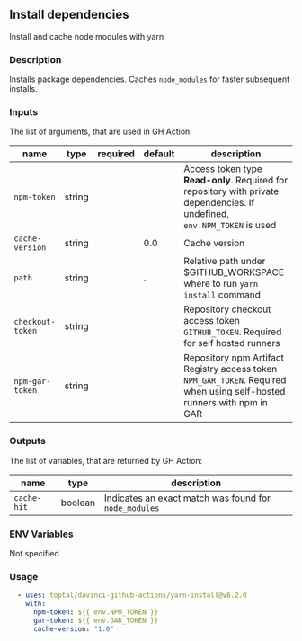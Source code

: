 ## Install dependencies

Install and cache node modules with yarn

### Description

Installs package dependencies. Caches `node_modules` for faster subsequent installs.

### Inputs

The list of arguments, that are used in GH Action:

| name             | type   | required | default | description                                                                                                               |
| ---------------- | ------ | -------- | ------- | ------------------------------------------------------------------------------------------------------------------------- |
| `npm-token`      | string |          |         | Access token type **Read-only**. Required for repository with private dependencies. If undefined, `env.NPM_TOKEN` is used |
| `cache-version`  | string |          | 0.0     | Cache version                                                                                                             |
| `path`           | string |          | .       | Relative path under $GITHUB\_WORKSPACE where to run `yarn install` command                                                |
| `checkout-token` | string |          |         | Repository checkout access token `GITHUB_TOKEN`. Required for self hosted runners                                         |
| `npm-gar-token`      | string |          |         | Repository npm Artifact Registry access token `NPM_GAR_TOKEN`. Required when using self-hosted runners with npm in GAR|

### Outputs

The list of variables, that are returned by GH Action:

| name        | type    | description                                           |
| ----------- | ------- | ----------------------------------------------------- |
| `cache-hit` | boolean | Indicates an exact match was found for `node_modules` |

### ENV Variables

Not specified

### Usage

```yaml
  - uses: toptal/davinci-github-actions/yarn-install@v6.2.0
    with:
      npm-token: ${{ env.NPM_TOKEN }}
      gar-token: ${{ env.GAR_TOKEN }}
      cache-version: "1.0"
```